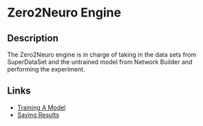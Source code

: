 # Zero2Neuro Engine

## Description
The Zero2Neuro engine is in charge of taking in the data sets from SuperDataSet and the untrained model from Network Builder and performing the experiment.

## Links
- [Training A Model](training_model.md)
- [Saving Results](saved_results.md)  